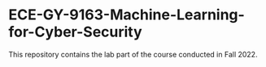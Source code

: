 # ECE-GY-9163-Machine-Learning-for-Cyber-Security
This repository contains the lab part of the course conducted in Fall 2022.
